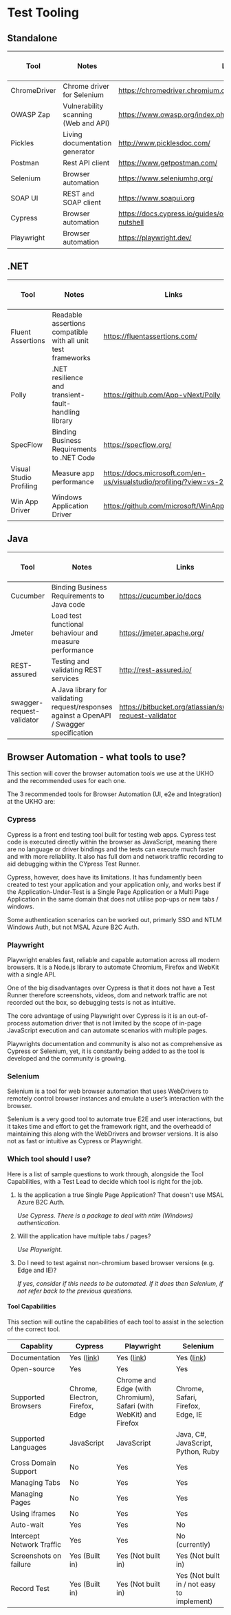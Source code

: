 
# Test Tooling

## Standalone

|Tool|Notes|Links|Version info (if applicable)|
|--|--|--|--|
|ChromeDriver|Chrome driver for Selenium|https://chromedriver.chromium.org/ ||
|OWASP Zap|Vulnerability scanning (Web and API)|https://www.owasp.org/index.php/OWASP_Zed_Attack_Proxy_Project| |
|Pickles|Living documentation generator|http://www.picklesdoc.com/||
|Postman|Rest API client|https://www.getpostman.com/||
|Selenium|Browser automation|https://www.seleniumhq.org/||i
|SOAP UI|REST and SOAP client|https://www.soapui.org||
|Cypress|Browser automation|https://docs.cypress.io/guides/overview/why-cypress.html#In-a-nutshell||
|Playwright|Browser automation|https://playwright.dev/||

## .NET

|Tool|Notes|Links|Version info (if applicable)|
|--|--|--|--|
|Fluent Assertions|Readable assertions compatible with all unit test frameworks|https://fluentassertions.com/|
|Polly|.NET resilience and transient-fault-handling library|https://github.com/App-vNext/Polly| 
|SpecFlow|Binding Business Requirements to .NET Code|https://specflow.org/ |
|Visual Studio Profiling|Measure app performance|https://docs.microsoft.com/en-us/visualstudio/profiling/?view=vs-2019| 
|Win App Driver|Windows Application Driver|https://github.com/microsoft/WinAppDriver 

## Java

|Tool|Notes|Links|Version info (if applicable)|
|--|--|--|--|
|Cucumber|Binding Business Requirements to Java code|https://cucumber.io/docs||
|Jmeter|Load test functional behaviour and measure performance|https://jmeter.apache.org/||
|REST-assured|Testing and validating REST services|http://rest-assured.io/||
|swagger-request-validator|A Java library for validating request/responses against a OpenAPI / Swagger specification|https://bitbucket.org/atlassian/swagger-request-validator||

## Browser Automation - what tools to use?
This section will cover the browser automation tools we use at the UKHO and the recommended uses for each one. 

The 3 recommended tools for Browser Automation (UI, e2e and Integration) at the UKHO are:

### Cypress
Cypress is a front end testing tool built for testing web apps. Cypress test code is executed directly within the browser as JavaScript, meaning there are no language or driver bindings and the tests can execute much faster and with more reliability. It also has full dom and network traffic recording to aid debugging within the CYpress Test Runner. 

Cypress, however, does have its limitations. It has fundamently been created to test your application and your application only, and works best if the Application-Under-Test is a Single Page Application or a Multi Page Application in the same domain that does not utilise pop-ups or new tabs / windows.

Some authentication scenarios can be worked out, primarly SSO and NTLM Windows Auth, but not MSAL Azure B2C Auth.

### Playwright
Playwright enables fast, reliable and capable automation across all modern browsers. It is a Node.js library to automate Chromium, Firefox and WebKit with a single API.

One of the big disadvantages over Cypress is that it does not have a Test Runner therefore screenshots, videos, dom and network traffic are not recorded out the box, so debugging tests is not as intuitive.

The core advantage of using Playwright over Cypress is it is an out-of-process automation driver that is not limited by the scope of in-page JavaScript execution and can automate scenarios with multiple pages.

Playwrights documentation and community is also not as comprehensive as Cypress or Selenium, yet, it is constantly being added to as the tool is developed and the community is growing.

### Selenium
Selenium is a tool for web browser automation that uses WebDrivers to remotely control browser instances and emulate a user’s interaction with the browser. 

Selenium is a very good tool to automate true E2E and user interactions, but it takes time and effort to get the framework right, and the overheadd of maintaining this along with the WebDrivers and browser versions. It is also not as fast or intuitive as Cypress or Playwright.

### Which tool should I use?
Here is a list of sample questions to work through, alongside the Tool Capabilities, with a Test Lead to decide which tool is right for the job.

1. Is the application a true Single Page Application? That doesn't use MSAL Azure B2C Auth.

      *Use Cypress. There is a package to deal with ntlm (Windows) authentication.*


2. Will the application have multiple tabs / pages?

      *Use Playwright.*


3. Do I need to test against non-chromium based browser versions (e.g. Edge and IE)?

      *If yes, consider if this needs to be automated. If it does then Selenium, if not refer back to the previous questions.*

#### Tool Capabilities
This section will outline the capabilities of each tool to assist in the selection of the correct tool.

|Capablity|Cypress|Playwright|Selenium|
|--|--|--|--|
|Documentation| Yes ([link](https://docs.cypress.io/guides/overview/why-cypress.html#In-a-nutshell))| Yes ([link](https://playwright.dev/))| Yes ([link](https://www.selenium.dev/documentation/en/))|
|Open-source|Yes|Yes|Yes|
|Supported Browsers|Chrome, Electron, Firefox, Edge|Chrome and Edge (with Chromium), Safari (with WebKit) and Firefox|Chrome, Safari, Firefox, Edge, IE|
|Supported Languages|JavaScript|JavaScript|Java, C#, JavaScript, Python, Ruby|
|Cross Domain Support|No|Yes|Yes|
|Managing Tabs|No|Yes|Yes|
|Managing Pages |No|Yes|Yes|
|Using iframes|No|Yes|Yes|
|Auto-wait| Yes| Yes| No|
|Intercept Network Traffic|Yes|Yes|No (currently)|
|Screenshots on failure|Yes (Built in)| Yes (Not built in)|Yes (Not built in)|
|Record Test|Yes (Built in)|Yes (Not built in)|Yes (Not built in / not easy to implement)|

